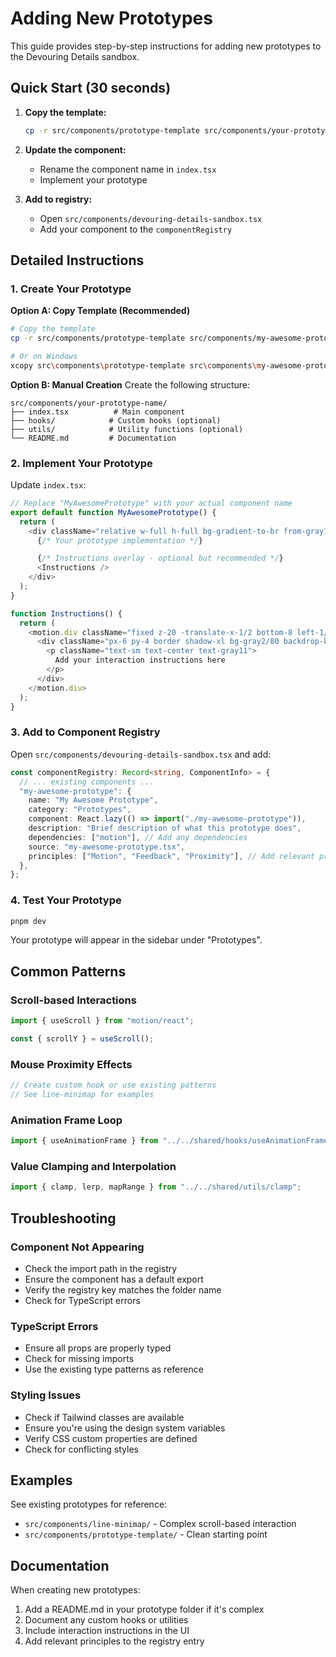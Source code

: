# Adding New Prototypes

This guide provides step-by-step instructions for adding new prototypes to the Devouring Details sandbox.

## Quick Start (30 seconds)

1. **Copy the template:**

   ```bash
   cp -r src/components/prototype-template src/components/your-prototype-name
   ```

2. **Update the component:**
   - Rename the component name in `index.tsx`
   - Implement your prototype

3. **Add to registry:**
   - Open `src/components/devouring-details-sandbox.tsx`
   - Add your component to the `componentRegistry`

## Detailed Instructions

### 1. Create Your Prototype

**Option A: Copy Template (Recommended)**

```bash
# Copy the template
cp -r src/components/prototype-template src/components/my-awesome-prototype

# Or on Windows
xcopy src\components\prototype-template src\components\my-awesome-prototype /E /I
```

**Option B: Manual Creation**
Create the following structure:

```
src/components/your-prototype-name/
├── index.tsx          # Main component
├── hooks/            # Custom hooks (optional)
├── utils/            # Utility functions (optional)
└── README.md         # Documentation
```

### 2. Implement Your Prototype

Update `index.tsx`:

```typescript
// Replace "MyAwesomePrototype" with your actual component name
export default function MyAwesomePrototype() {
  return (
    <div className="relative w-full h-full bg-gradient-to-br from-gray1 via-gray1 to-gray2/20">
      {/* Your prototype implementation */}

      {/* Instructions overlay - optional but recommended */}
      <Instructions />
    </div>
  );
}

function Instructions() {
  return (
    <motion.div className="fixed z-20 -translate-x-1/2 bottom-8 left-1/2">
      <div className="px-6 py-4 border shadow-xl bg-gray2/80 backdrop-blur-md rounded-2xl border-gray3/50">
        <p className="text-sm text-center text-gray11">
          Add your interaction instructions here
        </p>
      </div>
    </motion.div>
  );
}
```

### 3. Add to Component Registry

Open `src/components/devouring-details-sandbox.tsx` and add:

```typescript
const componentRegistry: Record<string, ComponentInfo> = {
  // ... existing components ...
  "my-awesome-prototype": {
    name: "My Awesome Prototype",
    category: "Prototypes",
    component: React.lazy(() => import("./my-awesome-prototype")),
    description: "Brief description of what this prototype does",
    dependencies: ["motion"], // Add any dependencies
    source: "my-awesome-prototype.tsx",
    principles: ["Motion", "Feedback", "Proximity"], // Add relevant principles
  },
};
```

### 4. Test Your Prototype

```bash
pnpm dev
```

Your prototype will appear in the sidebar under "Prototypes".

## Common Patterns

### Scroll-based Interactions

```typescript
import { useScroll } from "motion/react";

const { scrollY } = useScroll();
```

### Mouse Proximity Effects

```typescript
// Create custom hook or use existing patterns
// See line-minimap for examples
```

### Animation Frame Loop

```typescript
import { useAnimationFrame } from "../../shared/hooks/useAnimationFrame";
```

### Value Clamping and Interpolation

```typescript
import { clamp, lerp, mapRange } from "../../shared/utils/clamp";
```

## Troubleshooting

### Component Not Appearing

- Check the import path in the registry
- Ensure the component has a default export
- Verify the registry key matches the folder name
- Check for TypeScript errors

### TypeScript Errors

- Ensure all props are properly typed
- Check for missing imports
- Use the existing type patterns as reference

### Styling Issues

- Check if Tailwind classes are available
- Ensure you're using the design system variables
- Verify CSS custom properties are defined
- Check for conflicting styles

## Examples

See existing prototypes for reference:

- `src/components/line-minimap/` - Complex scroll-based interaction
- `src/components/prototype-template/` - Clean starting point

## Documentation

When creating new prototypes:

1. Add a README.md in your prototype folder if it's complex
2. Document any custom hooks or utilities
3. Include interaction instructions in the UI
4. Add relevant principles to the registry entry
